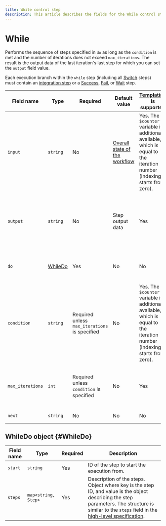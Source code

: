 ```yaml
---
title: While control step
description: This article describes the fields for the While control step.
---
```


# While

Performs the sequence of steps specified in `do` as long as the `condition` is met and the number of iterations does not exceed `max_iterations`. The result is the output data of the last iteration's last step for which you can set the `output` field value.

Each execution branch within the `while` step (including all [Switch](switch.md) steps) must contain an [integration step](../index.md#integration-steps) or a [Success](success.md), [Fail](fail.md), or [Wait](wait.md) step.

Field name | Type | Required | Default value | [Templating](../../templating.md) is supported | Description
--- | --- | --- | --- | --- | ---
`input` | `string` | No | [Overall state of the workflow](../../workflow.md#state) | Yes. The `$counter` variable is additionally available, which is equal to the iteration number (indexing starts from zero). | A jq expression to filter the workflow state fed into the step.
`output` | `string` | No | Step output data | Yes | A jq expression to filter the step outputs added into the workflow state.
`do` | [WhileDo](#WhileDo) | Yes | No | No | Sequence of steps to apply to each input data item.
`condition` | `string` | Required unless `max_iterations` is specified | No | Yes. The `$counter` variable is additionally available, which is equal to the iteration number (indexing starts from zero). | A condition in jq format that returns either the `true` or the `false` string.
`max_iterations` | `int` | Required unless `condition` is specified | No | Yes | The maximum number of iterations the cycle can complete. 
`next` | `string` | No | No | No | ID of the next step.

## WhileDo object {#WhileDo}

Field name | Type | Required | Description
--- | --- | --- | ---
`start` | `string` | Yes | ID of the step to start the execution from.
`steps` | `map<string, Step>` | Yes | Description of the steps. Object where key is the step ID, and value is the object describing the step parameters. The structure is similar to the `steps` field in the [high-level specification](../index.md#workflow).
